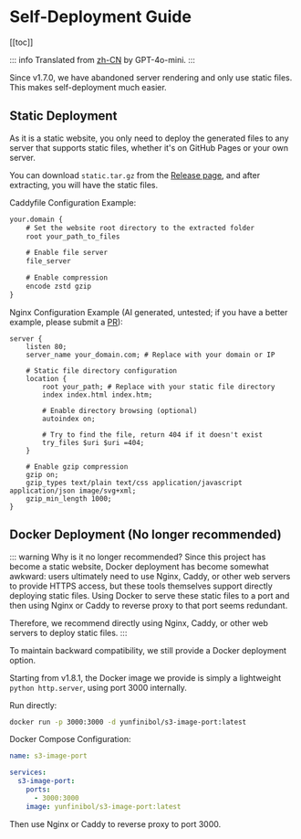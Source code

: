 # Self-Deployment Guide

[[toc]]

::: info
Translated from [zh-CN](/zh/guide/self-deployment) by GPT-4o-mini.
:::

Since v1.7.0, we have abandoned server rendering and only use static files. This makes self-deployment much easier.

## Static Deployment

As it is a static website, you only need to deploy the generated files to any server that supports static files, whether it's on GitHub Pages or your own server.

You can download `static.tar.gz` from the [Release page](https://github.com/yy4382/s3-image-port/releases), and after extracting, you will have the static files.

Caddyfile Configuration Example:

```txt
your.domain {
    # Set the website root directory to the extracted folder
    root your_path_to_files

    # Enable file server
    file_server

    # Enable compression
    encode zstd gzip
}
```

Nginx Configuration Example (AI generated, untested; if you have a better example, please submit a [PR](https://github.com/yy4382/s3-image-port/pulls)):

```nginx
server {
    listen 80;
    server_name your_domain.com; # Replace with your domain or IP

    # Static file directory configuration
    location {
        root your_path; # Replace with your static file directory
        index index.html index.htm;

        # Enable directory browsing (optional)
        autoindex on;

        # Try to find the file, return 404 if it doesn't exist
        try_files $uri $uri =404;
    }

    # Enable gzip compression
    gzip on;
    gzip_types text/plain text/css application/javascript application/json image/svg+xml;
    gzip_min_length 1000;
}
```

## Docker Deployment (No longer recommended)

::: warning Why is it no longer recommended?
Since this project has become a static website, Docker deployment has become somewhat awkward: users ultimately need to use Nginx, Caddy, or other web servers to provide HTTPS access, but these tools themselves support directly deploying static files. Using Docker to serve these static files to a port and then using Nginx or Caddy to reverse proxy to that port seems redundant.

Therefore, we recommend directly using Nginx, Caddy, or other web servers to deploy static files.
:::

To maintain backward compatibility, we still provide a Docker deployment option.

Starting from v1.8.1, the Docker image we provide is simply a lightweight `python http.server`, using port 3000 internally.

Run directly:

```bash
docker run -p 3000:3000 -d yunfinibol/s3-image-port:latest
```

Docker Compose Configuration:

```yaml
name: s3-image-port

services:
  s3-image-port:
    ports:
      - 3000:3000
    image: yunfinibol/s3-image-port:latest
```

Then use Nginx or Caddy to reverse proxy to port 3000.
